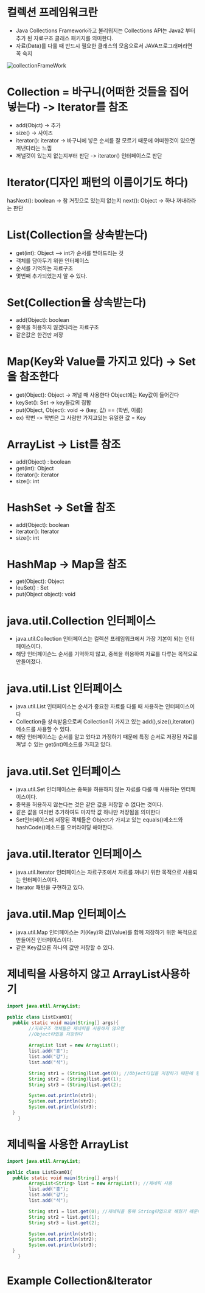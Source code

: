 # 컬렉션 프레임워크란
- Java Collections Framework라고 불리워지는 Collections API는 Java2 부터 추가 된 자료구조 클래스 패키지를 의미한다.
- 자료(Data)를 다룰 때 반드시 필요한 클래스의 모음으로서 JAVA프로그래머라면 꼭 숙지



![collectionFrameWork](https://user-images.githubusercontent.com/101091478/218373127-951fa8c1-41b5-4730-962e-9af872f28a9e.png)

# Collection = 바구니(어떠한 것들을 집어 넣는다) -> Iterator를 참조
- add(Objct) -> 추가
- size() -> 사이즈
- iterator(): iterator -> 바구니에 넣은 순서를 잘 모르기 때문에 어떠한것이 있으면 꺼낸다라는 느낌
- 꺼낼것이 있는지 없는지부터 판단 -> iterator() 인터페이스로 판단

# Iterator(디자인 패턴의 이름이기도 하다)
hasNext(): boolean -> 참 거짓으로 있는지 없는지
next(): Object -> 하나 꺼내라라는 판단

# List(Collection을 상속받는다)
- get(int): Object  --> int가 순서를 받아드리는 것
- 객체를 담아두기 위한 인터페이스
- 순서를 기억하는 자료구조
- 몇번째 추가되었는지 알 수 있다.

# Set(Collection을 상속받는다)
- add(Object): boolean
- 중복을 허용하지 않겠다라는 자료구조
- 같은값은 한건만 저장

# Map(Key와 Value를 가지고 있다) -> Set을 참조한다
- get(Object): Object   -> 꺼낼 때 사용한다 Object에는 Key값이 들어간다
- keySet(): Set  -> key들값의 집합
- put(Object, Object): void -> (key, 값) == (학번, 이름)
- ex) 학번 -> 학번은 그 사람만 가지고있는 유일한 값 = Key


# ArrayList -> List를 참조
- add(Object) : boolean
- get(int): Object
- iterator(): iterator
- size(): int

# HashSet -> Set을 참조
- add(Object): boolean
- iterator(): Iterator
- size(): int

# HashMap -> Map을 참조
- get(Object): Object
- leuSet() : Set
- put(Object object): void

# java.util.Collection 인터페이스
- java.util.Collection 인터페이스는 컬렉션 프레임워크에서 가장 기본이 되는 인터페이스이다.
- 해당 인터페이슨느 순서를 기억하지 않고, 중복을 허용하여 자료를 다루는 목적으로 만들어졌다.

# java.util.List 인터페이스
- java.util.List 인터페이스는 순서가 중요한 자료를 다룰 때 사용하는 인터페이스이다
- Collection을 상속받음으로써 Collection이 가지고 있는 add(),size(),iterator()메소드를 사용할 수 있다.
- 해당 인터페이스는 순서를 알고 있다고 가정하기 때문에 특정 순서로 저장된 자료를 꺼낼 수 있는 get(int)메소드를 가지고 있다.

# java.util.Set 인터페이스
- java.util.Set 인터페이스는 중복을 허용하지 않는 자료를 다룰 때 사용하는 인터페이스이다.
- 중복을 허용하지 않는다는 것은 같은 값을 저장할 수 없다는 것이다.
- 같은 값을 여러번 추가하여도 마지막 값 하나만 저장됨을 의미한다
- Set인터페이스에 저장된 객체들은 Object가 가지고 있는 equals()메소드와 hashCode()메소드를 오버라이딩 해야한다.

# java.util.Iterator 인터페이스
- java.util.Iterator 인터페이스는 자료구조에서 자료를 꺼내기 위한 목적으로 사용되는 인터페이스이다.
- Iterator 패턴을 구현하고 있다.

# java.util.Map 인터페이스
- java.util.Map 인터페이스는 키(Key)와 값(Value)를 함께 저장하기 위한 목적으로 만들어진 인터페이스이다.
- 같은 Key값으론 하나의 값만 저장할 수 있다.

# 제네릭을 사용하지 않고 ArrayList사용하기
```java
import java.util.ArrayList;

public class ListExam01{
  public static void main(String[] args){
        //자료구조 객체들은 제네릭을 사용하지 않으면
        //Object타입을 저장한다
        
        ArrayList list = new ArrayList();
        list.add("홍");
        list.add("강");
        list.add("석");

        String str1 = (String)list.get(0); //Object타입을 저장하기 때문에 형변환을 해줘야한다
        String str2 = (String)list.get(1);
        String str3 = (String)list.get(2);

        System.out.println(str1);
        System.out.println(str2);
        System.out.println(str3);
  }
    }
```

# 제네릭을 사용한 ArrayList
```java
import java.util.ArrayList;

public class ListExam01{
  public static void main(String[] args){
        ArrayList<String> list = new ArrayList(); //제네릭 사용
        list.add("홍");
        list.add("강");
        list.add("석");

        String str1 = list.get(0); //제네릭을 통해 String타입으로 해줬기 때문에 형변환을 안해도 된다
        String str2 = list.get(1);
        String str3 = list.get(2);

        System.out.println(str1);
        System.out.println(str2);
        System.out.println(str3);
  }
    }
```

# Example Collection&Iterator
```java

```
